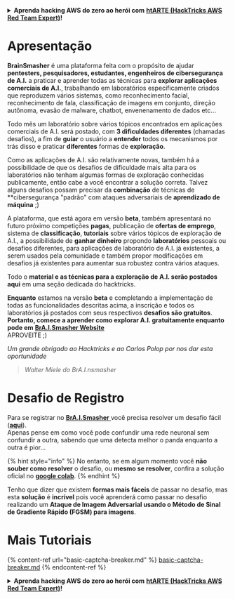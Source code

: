 <details>

<summary><strong>Aprenda hacking AWS do zero ao herói com</strong> <a href="https://training.hacktricks.xyz/courses/arte"><strong>htARTE (HackTricks AWS Red Team Expert)</strong></a><strong>!</strong></summary>

Outras maneiras de apoiar o HackTricks:

* Se você deseja ver sua **empresa anunciada no HackTricks** ou **baixar o HackTricks em PDF**, verifique os [**PLANOS DE ASSINATURA**](https://github.com/sponsors/carlospolop)!
* Adquira o [**swag oficial do PEASS & HackTricks**](https://peass.creator-spring.com)
* Descubra [**A Família PEASS**](https://opensea.io/collection/the-peass-family), nossa coleção exclusiva de [**NFTs**](https://opensea.io/collection/the-peass-family)
* **Junte-se ao** 💬 [**grupo Discord**](https://discord.gg/hRep4RUj7f) ou ao [**grupo telegram**](https://t.me/peass) ou **siga-nos** no **Twitter** 🐦 [**@hacktricks_live**](https://twitter.com/hacktricks_live)**.**
* **Compartilhe seus truques de hacking enviando PRs para os** [**HackTricks**](https://github.com/carlospolop/hacktricks) e [**HackTricks Cloud**](https://github.com/carlospolop/hacktricks-cloud) repositórios do github.

</details>


# Apresentação

**BrainSmasher** é uma plataforma feita com o propósito de ajudar **pentesters, pesquisadores, estudantes, engenheiros de cibersegurança de A.I.** a praticar e aprender todas as técnicas para **explorar aplicações comerciais de A.I.**, trabalhando em laboratórios especificamente criados que reproduzem vários sistemas, como reconhecimento facial, reconhecimento de fala, classificação de imagens em conjunto, direção autônoma, evasão de malware, chatbot, envenenamento de dados etc...

Todo mês um laboratório sobre vários tópicos encontrados em aplicações comerciais de A.I. será postado, com **3 dificuldades diferentes** (chamadas desafios), a fim de **guiar** o usuário a **entender** todos os mecanismos por trás disso e praticar **diferentes** formas de **exploração**.

Como as aplicações de A.I. são relativamente novas, também há a possibilidade de que os desafios de dificuldade mais alta para os laboratórios não tenham algumas formas de exploração conhecidas publicamente, então cabe a você encontrar a solução correta. Talvez alguns desafios possam precisar da **combinação** de técnicas de **cibersegurança "padrão" com ataques adversariais de **aprendizado de máquina** ;)

A plataforma, que está agora em versão **beta**, também apresentará no futuro próximo competições **pagas**, publicação de **ofertas de emprego**, sistema de **classificação**, **tutoriais** sobre vários tópicos de exploração de A.I., a possibilidade de **ganhar dinheiro** propondo **laboratórios** pessoais ou desafios diferentes, para aplicações de laboratório de A.I. já existentes, a serem usados pela comunidade e também propor modificações em desafios já existentes para aumentar sua robustez contra vários ataques.

Todo o **material e as técnicas para a exploração de A.I. serão postados aqui** em uma seção dedicada do hacktricks.

**Enquanto** estamos na versão **beta** e completando a implementação de todas as funcionalidades descritas acima, a inscrição e todos os laboratórios já postados com seus respectivos **desafios são gratuitos**.\
**Portanto, comece a aprender como explorar A.I. gratuitamente enquanto pode em** [**BrA.I.Smasher Website**](https://beta.brainsmasher.eu)\
APROVEITE ;)

_Um grande obrigado ao Hacktricks e ao Carlos Polop por nos dar esta oportunidade_

> _Walter Miele do BrA.I.nsmasher_

# Desafio de Registro

Para se registrar no [**BrA.I.Smasher** ](https://beta.brainsmasher.eu) você precisa resolver um desafio fácil ([**aqui**](https://beta.brainsmasher.eu/registrationChallenge)).\
Apenas pense em como você pode confundir uma rede neuronal sem confundir a outra, sabendo que uma detecta melhor o panda enquanto a outra é pior...

{% hint style="info" %}
No entanto, se em algum momento você **não souber como resolver** o desafio, ou **mesmo se resolver**, confira a solução oficial no [**google colab**](https://colab.research.google.com/drive/1MR8i\_ATm3bn3CEqwaEnRwF0eR25yKcjn?usp=sharing).
{% endhint %}

Tenho que dizer que existem **formas mais fáceis** de passar no desafio, mas esta **solução** é **incrível** pois você aprenderá como passar no desafio realizando um **Ataque de Imagem Adversarial usando o Método de Sinal de Gradiente Rápido (FGSM) para imagens**.

# Mais Tutoriais

{% content-ref url="basic-captcha-breaker.md" %}
[basic-captcha-breaker.md](basic-captcha-breaker.md)
{% endcontent-ref %}


<details>

<summary><strong>Aprenda hacking AWS do zero ao herói com</strong> <a href="https://training.hacktricks.xyz/courses/arte"><strong>htARTE (HackTricks AWS Red Team Expert)</strong></a><strong>!</strong></summary>

Outras maneiras de apoiar o HackTricks:

* Se você deseja ver sua **empresa anunciada no HackTricks** ou **baixar o HackTricks em PDF**, verifique os [**PLANOS DE ASSINATURA**](https://github.com/sponsors/carlospolop)!
* Adquira o [**swag oficial do PEASS & HackTricks**](https://peass.creator-spring.com)
* Descubra [**A Família PEASS**](https://opensea.io/collection/the-peass-family), nossa coleção exclusiva de [**NFTs**](https://opensea.io/collection/the-peass-family)
* **Junte-se ao** 💬 [**grupo Discord**](https://discord.gg/hRep4RUj7f) ou ao [**grupo telegram**](https://t.me/peass) ou **siga-nos** no **Twitter** 🐦 [**@hacktricks_live**](https://twitter.com/hacktricks_live)**.**
* **Compartilhe seus truques de hacking enviando PRs para os** [**HackTricks**](https://github.com/carlospolop/hacktricks) e [**HackTricks Cloud**](https://github.com/carlospolop/hacktricks-cloud) repositórios do github.

</details>
